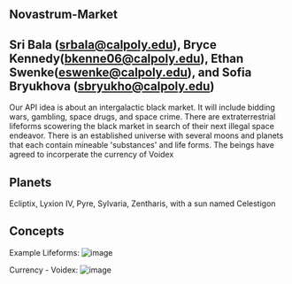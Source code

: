 ## Novastrum-Market
## Sri Bala (srbala@calpoly.edu), Bryce Kennedy(bkenne06@calpoly.edu), Ethan Swenke(eswenke@calpoly.edu), and Sofia Bryukhova (sbryukho@calpoly.edu)
Our API idea is about an intergalactic black market. It will include bidding wars, gambling, space drugs, and space crime. There are extraterrestrial lifeforms scowering the black market in search of their next illegal space endeavor. There is an established universe with several moons and planets that each contain mineable 'substances' and life forms. The beings have agreed to incorperate the currency of Voidex

## Planets
Ecliptix, Lyxion IV, Pyre, Sylvaria, Zentharis, with a sun named Celestigon

## Concepts
Example Lifeforms:
![image](https://github.com/eswenke/csc-365-API/assets/97144495/c811b59d-75c0-4707-96d0-e8d9dfce2cbe)

Currency - Voidex: 
![image](https://github.com/eswenke/csc-365-API/assets/97144495/dfd48a5a-ceb4-46ce-b488-79f89a16f39a)

